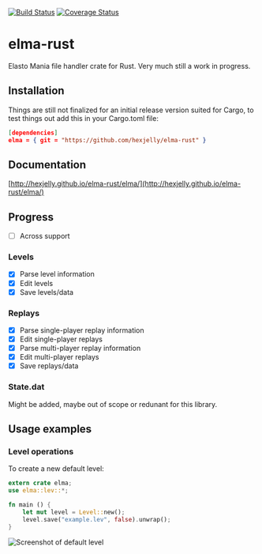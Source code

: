 [![Build Status](https://travis-ci.org/hexjelly/elma-rust.svg?branch=master)](https://travis-ci.org/hexjelly/elma-rust) [![Coverage Status](https://coveralls.io/repos/github/hexjelly/elma-rust/badge.svg?branch=master)](https://coveralls.io/github/hexjelly/elma-rust?branch=master)

# elma-rust

Elasto Mania file handler crate for Rust. Very much still a work in progress.

## Installation

Things are still not finalized for an initial release version suited for Cargo,
to test things out add this in your Cargo.toml file:

```json
[dependencies]
elma = { git = "https://github.com/hexjelly/elma-rust" }
```

## Documentation

[http://hexjelly.github.io/elma-rust/elma/](http://hexjelly.github.io/elma-rust/elma/)

## Progress

-   [ ] Across support

### Levels

-   [x] Parse level information
-   [x] Edit levels
-   [x] Save levels/data

### Replays

-   [x] Parse single-player replay information
-   [x] Edit single-player replays
-   [x] Parse multi-player replay information
-   [x] Edit multi-player replays
-   [x] Save replays/data

### State.dat

Might be added, maybe out of scope or redunant for this library.

## Usage examples

### Level operations

To create a new default level:

```rust
extern crate elma;
use elma::lev::*;

fn main () {
    let mut level = Level::new();
    level.save("example.lev", false).unwrap();
}
```

![Screenshot of default level](http://i.imgur.com/TGSo1h4.png)
